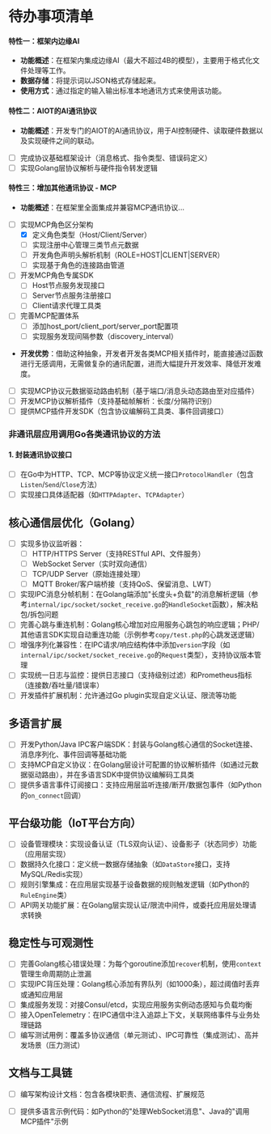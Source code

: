 # 待办事项清单

#### 特性一：框架内边缘AI
- **功能概述**：在框架内集成边缘AI（最大不超过4B的模型），主要用于格式化文件处理等工作。
- **数据存储**：将提示词以JSON格式存储起来。
- **使用方式**：通过指定的输入输出标准本地通讯方式来使用该功能。

#### 特性二：AIOT的AI通讯协议
- **功能概述**：开发专门的AIOT的AI通讯协议，用于AI控制硬件、读取硬件数据以及实现硬件之间的联动。
- [ ] 完成协议基础框架设计（消息格式、指令类型、错误码定义）
- [ ] 实现Golang层协议解析与硬件指令转发逻辑

#### 特性三：增加其他通讯协议 - MCP
- **功能概述**：在框架里全面集成并兼容MCP通讯协议...
- [ ] 实现MCP角色区分架构
  - [x] 定义角色类型（Host/Client/Server）
  - [ ] 实现注册中心管理三类节点元数据
  - [ ] 开发角色声明头解析机制（ROLE=HOST|CLIENT|SERVER）
  - [ ] 实现基于角色的连接路由管道
- [ ] 开发MCP角色专属SDK
  - [ ] Host节点服务发现接口
  - [ ] Server节点服务注册接口
  - [ ] Client请求代理工具类
- [ ] 完善MCP配置体系
  - [ ] 添加host_port/client_port/server_port配置项
  - [ ] 实现服务发现间隔参数（discovery_interval）
- **开发优势**：借助这种抽象，开发者开发各类MCP相关插件时，能直接通过函数进行无感调用，无需做复杂的通讯配置，进而大幅提升开发效率、降低开发难度。
- [ ] 实现MCP协议元数据驱动路由机制（基于端口/消息头动态路由至对应插件）
- [ ] 开发MCP协议解析插件（支持基础帧解析：长度/分隔符识别）
- [ ] 提供MCP插件开发SDK（包含协议编解码工具类、事件回调接口）

### 非通讯层应用调用Go各类通讯协议的方法
#### 1. 封装通讯协议接口
- [ ] 在Go中为HTTP、TCP、MCP等协议定义统一接口`ProtocolHandler`（包含`Listen`/`Send`/`Close`方法）
- [ ] 实现接口具体适配器（如`HTTPAdapter`、`TCPAdapter`）

## 核心通信层优化（Golang）
- [ ] 实现多协议监听器：
  - [ ] HTTP/HTTPS Server（支持RESTful API、文件服务）
  - [ ] WebSocket Server（实时双向通信）
  - [ ] TCP/UDP Server（原始连接处理）
  - [ ] MQTT Broker/客户端桥接（支持QoS、保留消息、LWT）
- [ ] 实现IPC消息分帧机制：在Golang端添加"长度头+负载"的消息解析逻辑（参考`internal/ipc/socket/socket_receive.go`的`HandleSocket`函数），解决粘包/拆包问题
- [ ] 完善心跳与重连机制：Golang核心增加对应用服务心跳包的响应逻辑；PHP/其他语言SDK实现自动重连功能（示例参考`copy/test.php`的心跳发送逻辑）
- [ ] 增强序列化兼容性：在IPC请求/响应结构体中添加`version`字段（如`internal/ipc/socket/socket_receive.go`的`Request`类型），支持协议版本管理
- [ ] 实现统一日志与监控：提供日志接口（支持级别过滤）和Prometheus指标（连接数/吞吐量/错误率）
- [ ] 开发插件扩展机制：允许通过Go plugin实现自定义认证、限流等功能

## 多语言扩展
- [ ] 开发Python/Java IPC客户端SDK：封装与Golang核心通信的Socket连接、消息序列化、事件回调等基础功能
- [ ] 支持MCP自定义协议：在Golang层设计可配置的协议解析插件（如通过元数据驱动路由），并在多语言SDK中提供协议编解码工具类
- [ ] 提供多语言事件订阅接口：支持应用层监听连接/断开/数据包事件（如Python的`on_connect`回调）

## 平台级功能（IoT平台方向）
- [ ] 设备管理模块：实现设备认证（TLS双向认证）、设备影子（状态同步）功能（应用层实现）
- [ ] 数据持久化接口：定义统一数据存储抽象（如`DataStore`接口，支持MySQL/Redis实现）
- [ ] 规则引擎集成：在应用层实现基于设备数据的规则触发逻辑（如Python的`RuleEngine`类）
- [ ] API网关功能扩展：在Golang层实现认证/限流中间件，或委托应用层处理请求转换

## 稳定性与可观测性
- [ ] 完善Golang核心错误处理：为每个goroutine添加`recover`机制，使用`context`管理生命周期防止泄漏
- [ ] 实现IPC背压处理：Golang核心添加有界队列（如1000条），超过阈值时丢弃或通知应用层
- [ ] 集成服务发现：对接Consul/etcd，实现应用服务实例动态感知与负载均衡
- [ ] 接入OpenTelemetry：在IPC通信中注入追踪上下文，关联网络事件与业务处理链路
- [ ] 编写测试用例：覆盖多协议通信（单元测试）、IPC可靠性（集成测试）、高并发场景（压力测试）

## 文档与工具链
- [ ] 编写架构设计文档：包含各模块职责、通信流程、扩展规范
- [ ] 提供多语言示例代码：如Python的"处理WebSocket消息"、Java的"调用MCP插件"示例

